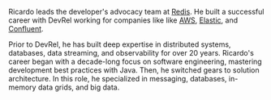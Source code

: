 Ricardo leads the developer's advocacy team at [Redis](https://redis.io). He built a successful career with DevRel working for companies like like [AWS](https://aws.amazon.com), [Elastic](https://www.elastic.co), and [Confluent](https://www.confluent.io).

Prior to DevRel, he has built deep expertise in distributed systems, databases, data streaming, and observability for over 20 years. Ricardo's career began with a decade-long focus on software engineering, mastering development best practices with Java. Then, he switched gears to solution architecture. In this role, he specialized in messaging, databases, in-memory data grids, and big data.

